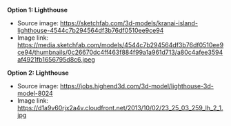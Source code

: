 **Option 1: Lighthouse**
- Source image: https://sketchfab.com/3d-models/kranai-island-lighthouse-4544c7b294564df3b76df0510ee9ce94
- Image link: https://media.sketchfab.com/models/4544c7b294564df3b76df0510ee9ce94/thumbnails/0c26670dc4ff463f884f99a1a961d713/a80c4afee3594af4921fb1656795d8c6.jpeg

**Option 2: Lighthouse**
- Source image: https://jobs.highend3d.com/3d-model/lighthouse-3d-model-8024
- Image link: https://d1a9v60rjx2a4v.cloudfront.net/2013/10/02/23_25_03_259_lh_2_1.jpg
